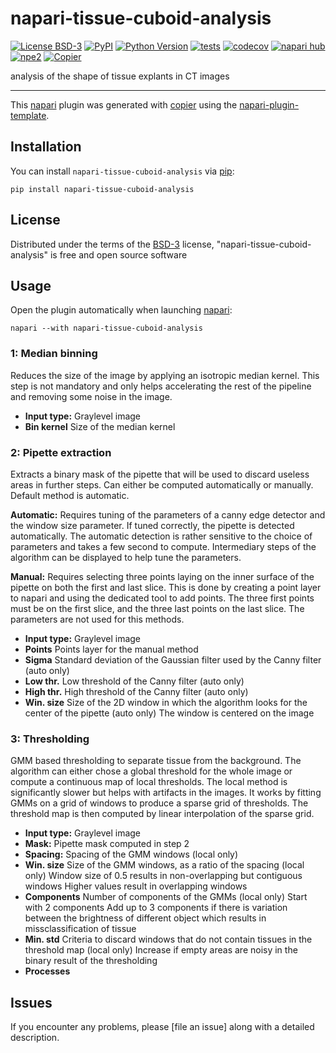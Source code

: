 # napari-tissue-cuboid-analysis

[![License BSD-3](https://img.shields.io/pypi/l/napari-tissue-cuboid-analysis.svg?color=green)](https://github.com/EPFL-Center-for-Imaging/napari-tissue-cuboid-analysis/raw/main/LICENSE)
[![PyPI](https://img.shields.io/pypi/v/napari-tissue-cuboid-analysis.svg?color=green)](https://pypi.org/project/napari-tissue-cuboid-analysis)
[![Python Version](https://img.shields.io/pypi/pyversions/napari-tissue-cuboid-analysis.svg?color=green)](https://python.org)
[![tests](https://github.com/EPFL-Center-for-Imaging/napari-tissue-cuboid-analysis/workflows/tests/badge.svg)](https://github.com/EPFL-Center-for-Imaging/napari-tissue-cuboid-analysis/actions)
[![codecov](https://codecov.io/gh/EPFL-Center-for-Imaging/napari-tissue-cuboid-analysis/branch/main/graph/badge.svg)](https://codecov.io/gh/EPFL-Center-for-Imaging/napari-tissue-cuboid-analysis)
[![napari hub](https://img.shields.io/endpoint?url=https://api.napari-hub.org/shields/napari-tissue-cuboid-analysis)](https://napari-hub.org/plugins/napari-tissue-cuboid-analysis)
[![npe2](https://img.shields.io/badge/plugin-npe2-blue?link=https://napari.org/stable/plugins/index.html)](https://napari.org/stable/plugins/index.html)
[![Copier](https://img.shields.io/endpoint?url=https://raw.githubusercontent.com/copier-org/copier/master/img/badge/badge-grayscale-inverted-border-purple.json)](https://github.com/copier-org/copier)

analysis of the shape of tissue explants in CT images

----------------------------------

This [napari] plugin was generated with [copier] using the [napari-plugin-template].

<!--
Don't miss the full getting started guide to set up your new package:
https://github.com/napari/napari-plugin-template#getting-started

and review the napari docs for plugin developers:
https://napari.org/stable/plugins/index.html
-->

## Installation

You can install `napari-tissue-cuboid-analysis` via [pip]:

    pip install napari-tissue-cuboid-analysis

## License

Distributed under the terms of the [BSD-3] license,
"napari-tissue-cuboid-analysis" is free and open source software

## Usage
Open the plugin automatically when launching [napari]:

    napari --with napari-tissue-cuboid-analysis

### 1: Median binning
Reduces the size of the image by applying an isotropic median kernel. This step is not mandatory and only helps accelerating the rest of the pipeline and removing some noise in the image.

- **Input type:**     Graylevel image
- **Bin kernel**      Size of the median kernel

### 2: Pipette extraction
Extracts a binary mask of the pipette that will be used to discard useless areas in further steps. Can either be computed automatically or manually. Default method is automatic.

**Automatic:** Requires tuning of the parameters of a canny edge detector and the window size parameter. If tuned correctly, the pipette is detected automatically. The automatic detection is rather sensitive to the choice of parameters and takes a few second to compute. Intermediary steps of the algorithm can be displayed to help tune the parameters.

**Manual:** Requires selecting three points laying on the inner surface of the pipette on both the first and last slice. This is done by creating a point layer to napari and using the dedicated tool to add points. The three first points must be on the first slice, and the three last points on the last slice. The parameters are not used for this methods.

- **Input type:**     Graylevel image
- **Points**          Points layer for the manual method
- **Sigma**           Standard deviation of the Gaussian filter used by the Canny filter (auto only)
- **Low thr.**        Low threshold of the Canny filter (auto only)
- **High thr.**       High threshold of the Canny filter (auto only)
- **Win. size**       Size of the 2D window in which the algorithm looks for the center of the pipette (auto only)
                      The window is centered on the image
### 3: Thresholding
GMM based thresholding to separate tissue from the background. The algorithm can either chose a global threshold for the whole image or compute a continuous map of local thresholds. The local method is significantly slower but helps with artifacts in the images. It works by fitting GMMs on a grid of windows to produce a sparse grid of thresholds. The threshold map is then computed by linear interpolation of the sparse grid.

- **Input type:**     Graylevel image
- **Mask:**           Pipette mask computed in step 2
- **Spacing:**        Spacing of the GMM windows (local only)
- **Win. size**       Size of the GMM windows, as a ratio of the spacing (local only)
                      Window size of 0.5 results in non-overlapping but contiguous windows
                      Higher values result in overlapping windows
- **Components**      Number of components of the GMMs (local only)
                      Start with 2 components
                      Add up to 3 components if there is variation between the brightness of different object which results in missclassification of tissue
- **Min. std**        Criteria to discard windows that do not contain tissues in the threshold map (local only)
                      Increase if empty areas are noisy in the binary result of the thresholding
- **Processes**


## Issues

If you encounter any problems, please [file an issue] along with a detailed description.

[napari]: https://github.com/napari/napari
[copier]: https://copier.readthedocs.io/en/stable/
[@napari]: https://github.com/napari
[MIT]: http://opensource.org/licenses/MIT
[BSD-3]: http://opensource.org/licenses/BSD-3-Clause
[GNU GPL v3.0]: http://www.gnu.org/licenses/gpl-3.0.txt
[GNU LGPL v3.0]: http://www.gnu.org/licenses/lgpl-3.0.txt
[Apache Software License 2.0]: http://www.apache.org/licenses/LICENSE-2.0
[Mozilla Public License 2.0]: https://www.mozilla.org/media/MPL/2.0/index.txt
[napari-plugin-template]: https://github.com/napari/napari-plugin-template

[napari]: https://github.com/napari/napari
[tox]: https://tox.readthedocs.io/en/latest/
[pip]: https://pypi.org/project/pip/
[PyPI]: https://pypi.org/

